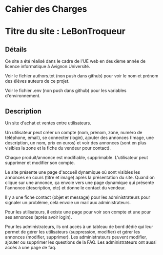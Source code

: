 # Cahier des Charges

# Titre du site : LeBonTroqueur

## Détails

Ce site a été réalisé dans le cadre de l'UE web en deuxième année de licence informatique à Avignon Université.

Voir le fichier authors.txt (non push dans github) pour voir le nom et prénom des élèves auteurs de ce projet.

Voir le fichier .env (non push dans github) pour les variables d'environnement.

## Description

Un site d'achat et ventes entre utilisateurs.

Un utilisateur peut créer un compte (nom, prénom, zone, numéro de téléphone, email), se connecter (login), ajouter des annonces (Image, une description, un nom, prix en euros) et voir des annonces (sont en plus visibles la zone et la fiche du vendeur pour contact).

Chaque produit/annonce est modifiable, supprimable. L'utilisateur peut supprimer et modifier son compte.

Le site présente une page d'accueil dynamique où sont visibles les annonces en cours (titre et image) après la présentation du site.
Quand on clique sur une annonce, ça envoie vers une page dynamique qui présente l'annonce (description, etc) et donne le contact du vendeur.

Il y a une fiche contact (objet et message) pour les administrateurs pour signaler un problème, celà envoie un mail aux administrateurs.

Pour les utilisateurs, il existe une page pour voir son compte et une pour ses annonces (après avoir login).

Pour les administrateurs, ils ont accès à un tableau de bord dédié qui leur permet de gérer les utilisateurs (suppression, modifier) et gérer les annonces (modifier, supprimer). Les administrateurs peuvent modifier, ajouter ou supprimer les questions de la FAQ.
Les administrateurs ont aussi accès à une page de faq.